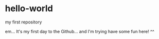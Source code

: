 # hello-world
my first repository

em...
It's my first day to the Github...
and I'm trying have some fun here! ^^

